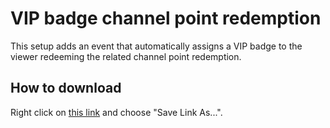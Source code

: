 # VIP badge channel point redemption

This setup adds an event that automatically assigns a VIP badge to the viewer redeeming the related channel point redemption.

## How to download
Right click on [this link](https://raw.githubusercontent.com/CaveMobster/firebot-setups/master/Channel%20points/VIP%20badge/vipbadge_cp.firebotsetup) and choose "Save Link As...".
